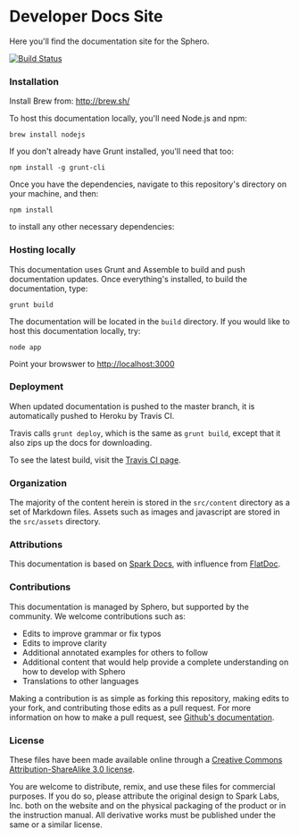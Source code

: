 # Developer Docs Site

Here you'll find the documentation site for the Sphero.

[![Build Status](https://magnum.travis-ci.com/orbotix/DeveloperDocumentation.svg?token=pj2qPhW5DfTSgqqC5AzD&branch=v1-to-v2)](https://magnum.travis-ci.com/orbotix/DeveloperDocumentation)

### Installation

Install Brew from:  http://brew.sh/

To host this documentation locally, you'll need Node.js and npm:

    brew install nodejs

If you don't already have Grunt installed, you'll need that too:

    npm install -g grunt-cli

Once you have the dependencies, navigate to this repository's directory on your machine, and then:

    npm install

to install any other necessary dependencies:

### Hosting locally

This documentation uses Grunt and Assemble to build and push documentation updates. Once everything's installed, to build the documentation, type:

`grunt build`

The documentation will be located in the `build` directory. If you would like to host this documentation locally, try:

`node app`

Point your browswer to [http://localhost:3000](http://localhost:3000)

### Deployment

When updated documentation is pushed to the master branch, it is automatically pushed to Heroku by Travis CI.

Travis calls `grunt deploy`, which is the same as `grunt build`, except that it also zips up the docs for downloading.

To see the latest build, visit the [Travis CI page](https://magnum.travis-ci.com/orbotix/DeveloperDocumentation).

### Organization

The majority of the content herein is stored in the `src/content` directory as a set of Markdown files. Assets such as images and javascript are stored in the `src/assets` directory.

### Attributions

This documentation is based on [Spark Docs](https://github.com/spark/docs/), with influence from [FlatDoc](http://ricostacruz.com/flatdoc/).

### Contributions

This documentation is managed by Sphero, but supported by the community. We welcome contributions such as:

* Edits to improve grammar or fix typos
* Edits to improve clarity
* Additional annotated examples for others to follow
* Additional content that would help provide a complete understanding on how to develop with Sphero
* Translations to other languages

Making a contribution is as simple as forking this repository, making edits to your fork, and contributing those edits as a pull request. For more information on how to make a pull request, see [Github's documentation](https://help.github.com/articles/using-pull-requests).

### License

These files have been made available online through a [Creative Commons Attribution-ShareAlike 3.0 license](http://creativecommons.org/licenses/by-sa/3.0/us/).

You are welcome to distribute, remix, and use these files for commercial purposes. If you do so, please attribute the original design to Spark Labs, Inc. both on the website and on the physical packaging of the product or in the instruction manual. All derivative works must be published under the same or a similar license.
